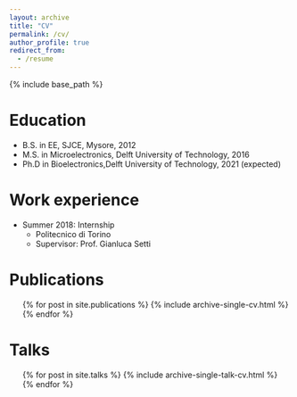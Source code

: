 ```yaml
---
layout: archive
title: "CV"
permalink: /cv/
author_profile: true
redirect_from:
  - /resume
---
```


{% include base_path %}

Education
======
* B.S. in EE, SJCE, Mysore, 2012
* M.S. in Microelectronics, Delft University of Technology, 2016
* Ph.D in Bioelectronics,Delft University of Technology, 2021 (expected)

Work experience
======
* Summer 2018: Internship
  * Politecnico di Torino
  * Supervisor: Prof. Gianluca Setti

Publications
======
  <ul>{% for post in site.publications %}
    {% include archive-single-cv.html %}
  {% endfor %}</ul>
  
Talks
======
  <ul>{% for post in site.talks %}
    {% include archive-single-talk-cv.html %}
  {% endfor %}</ul>
  
<!--  
Teaching
======
  <ul>{% for post in site.teaching %}
    {% include archive-single-cv.html %}
  {% endfor %}</ul>  
Service and leadership
======
* Currently signed in to 43 different slack teams
-->
